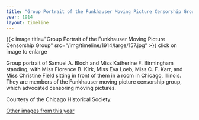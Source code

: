 ```yaml
---
title: "Group Portrait of the Funkhauser Moving Picture Censorship Group"
year: 1914
layout: timeline
---
```


{{< image title="Group Portrait of the Funkhauser Moving Picture Censorship Group" src="/img/timeline/1914/large/157.jpg" >}}
click on image to enlarge

Group portrait of Samuel A. Bloch and Miss Katherine F. Birmingham standing, with Miss Florence B. Kirk, Miss Eva Loeb, Miss C. F. Karr, and Miss Christine Field sitting in front of them in a room in Chicago, Illinois. They are members of the Funkhauser moving picture censorship group, which advocated censoring moving pictures. 

Courtesy of the Chicago Historical Society.

[Other images from this year](/historical/timeline/1914)